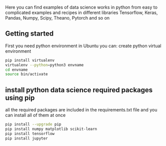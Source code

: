 
Here you can find examples of data science works in python
from easy to complicated examples and recipes in different libraries
Tensorflow, Keras, Pandas, Numpy, Scipy, Theano, Pytorch and so on


## Getting started
First you need python environment
in Ubuntu you can:
create python virtual environment

```bash
pip install virtualenv
virtualenv --python=python3 envname
cd envname
source bin/activate
```

## install python data science required packages using pip
all the required packages are included in the requirements.txt file and you can install all of them at once
```bash
pip install --upgrade pip
pip install numpy matplotlib scikit-learn
pip install tensorflow
pip install jupyter
```
